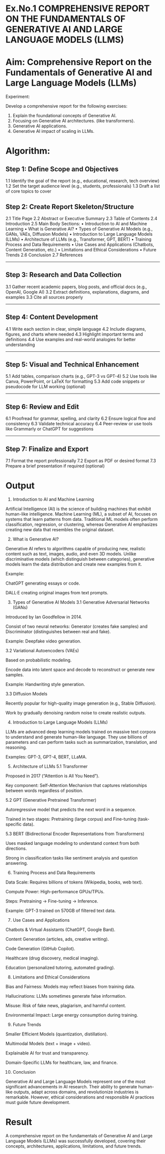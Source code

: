 # Ex.No.1 COMPREHENSIVE REPORT ON THE FUNDAMENTALS OF GENERATIVE AI AND LARGE LANGUAGE MODELS (LLMS)

# Aim:	Comprehensive Report on the Fundamentals of Generative AI and Large Language Models (LLMs)

Experiment:

Develop a comprehensive report for the following exercises:

1.	Explain the foundational concepts of Generative AI. 
2.	Focusing on Generative AI architectures. (like transformers).
3.	Generative AI applications.
4.	Generative AI impact of scaling in LLMs.

# Algorithm:

## Step 1: Define Scope and Objectives

1.1 Identify the goal of the report (e.g., educational, research, tech overview)
1.2 Set the target audience level (e.g., students, professionals)
1.3 Draft a list of core topics to cover

## Step 2: Create Report Skeleton/Structure

2.1 Title Page
2.2 Abstract or Executive Summary
2.3 Table of Contents
2.4 Introduction
2.5 Main Body Sections:
•	Introduction to AI and Machine Learning
•	What is Generative AI?
•	Types of Generative AI Models (e.g., GANs, VAEs, Diffusion Models)
•	Introduction to Large Language Models (LLMs)
•	Architecture of LLMs (e.g., Transformer, GPT, BERT)
•	Training Process and Data Requirements
•	Use Cases and Applications (Chatbots, Content Generation, etc.)
•	Limitations and Ethical Considerations
•	Future Trends
2.6 Conclusion
2.7 References
________________________________________

## Step 3: Research and Data Collection

3.1 Gather recent academic papers, blog posts, and official docs (e.g., OpenAI, Google AI)
3.2 Extract definitions, explanations, diagrams, and examples
3.3 Cite all sources properly
________________________________________

## Step 4: Content Development

4.1 Write each section in clear, simple language
4.2 Include diagrams, figures, and charts where needed
4.3 Highlight important terms and definitions
4.4 Use examples and real-world analogies for better understanding
________________________________________

## Step 5: Visual and Technical Enhancement

5.1 Add tables, comparison charts (e.g., GPT-3 vs GPT-4)
5.2 Use tools like Canva, PowerPoint, or LaTeX for formatting
5.3 Add code snippets or pseudocode for LLM working (optional)
________________________________________

## Step 6: Review and Edit

6.1 Proofread for grammar, spelling, and clarity
6.2 Ensure logical flow and consistency
6.3 Validate technical accuracy
6.4 Peer-review or use tools like Grammarly or ChatGPT for suggestions
________________________________________

## Step 7: Finalize and Export

7.1 Format the report professionally
7.2 Export as PDF or desired format
7.3 Prepare a brief presentation if required (optional)


# Output

1. Introduction to AI and Machine Learning

Artificial Intelligence (AI) is the science of building machines that exhibit human-like intelligence. Machine Learning (ML), a subset of AI, focuses on systems that learn patterns from data. Traditional ML models often perform classification, regression, or clustering, whereas Generative AI emphasizes creating new data that resembles the original dataset.

2. What is Generative AI?

Generative AI refers to algorithms capable of producing new, realistic content such as text, images, audio, and even 3D models. Unlike discriminative models (which distinguish between categories), generative models learn the data distribution and create new examples from it.

Example:

ChatGPT generating essays or code.

DALL·E creating original images from text prompts.

3. Types of Generative AI Models
3.1 Generative Adversarial Networks (GANs)

Introduced by Ian Goodfellow in 2014.

Consist of two neural networks: Generator (creates fake samples) and Discriminator (distinguishes between real and fake).

Example: Deepfake video generation.

3.2 Variational Autoencoders (VAEs)

Based on probabilistic modeling.

Encode data into latent space and decode to reconstruct or generate new samples.

Example: Handwriting style generation.

3.3 Diffusion Models

Recently popular for high-quality image generation (e.g., Stable Diffusion).

Work by gradually denoising random noise to create realistic outputs.

4. Introduction to Large Language Models (LLMs)

LLMs are advanced deep learning models trained on massive text corpora to understand and generate human-like language. They use billions of parameters and can perform tasks such as summarization, translation, and reasoning.

Examples: GPT-3, GPT-4, BERT, LLaMA.

5. Architecture of LLMs
5.1 Transformer

Proposed in 2017 (“Attention is All You Need”).

Key component: Self-Attention Mechanism that captures relationships between words regardless of position.

5.2 GPT (Generative Pretrained Transformer)

Autoregressive model that predicts the next word in a sequence.

Trained in two stages: Pretraining (large corpus) and Fine-tuning (task-specific data).

5.3 BERT (Bidirectional Encoder Representations from Transformers)

Uses masked language modeling to understand context from both directions.

Strong in classification tasks like sentiment analysis and question answering.

6. Training Process and Data Requirements

Data Scale: Requires billions of tokens (Wikipedia, books, web text).

Compute Power: High-performance GPUs/TPUs.

Steps: Pretraining → Fine-tuning → Inference.

Example: GPT-3 trained on 570GB of filtered text data.

7. Use Cases and Applications

Chatbots & Virtual Assistants (ChatGPT, Google Bard).

Content Generation (articles, ads, creative writing).

Code Generation (GitHub Copilot).

Healthcare (drug discovery, medical imaging).

Education (personalized tutoring, automated grading).

8. Limitations and Ethical Considerations

Bias and Fairness: Models may reflect biases from training data.

Hallucinations: LLMs sometimes generate false information.

Misuse: Risk of fake news, plagiarism, and harmful content.

Environmental Impact: Large energy consumption during training.

9. Future Trends

Smaller Efficient Models (quantization, distillation).

Multimodal Models (text + image + video).

Explainable AI for trust and transparency.

Domain-Specific LLMs for healthcare, law, and finance.

10. Conclusion

Generative AI and Large Language Models represent one of the most significant advancements in AI research. Their ability to generate human-like outputs, adapt across domains, and revolutionize industries is remarkable. However, ethical considerations and responsible AI practices must guide future development.


# Result

A comprehensive report on the fundamentals of Generative AI and Large Language Models (LLMs) was successfully developed, covering their concepts, architectures, applications, limitations, and future trends.


